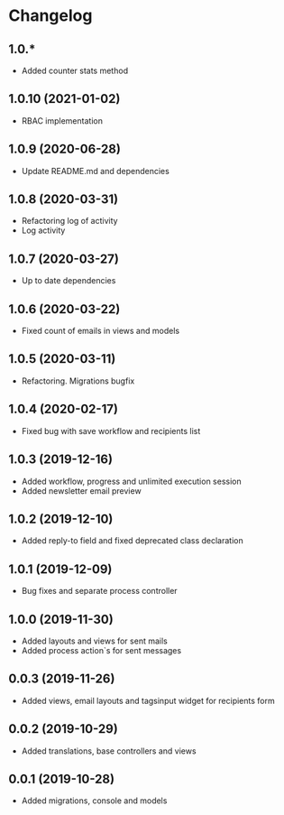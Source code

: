 Changelog
=========

## 1.0.*
 * Added counter stats method
 
## 1.0.10 (2021-01-02)
 * RBAC implementation
 
## 1.0.9 (2020-06-28)
 * Update README.md and dependencies

## 1.0.8 (2020-03-31)
 * Refactoring log of activity
 * Log activity
 
## 1.0.7 (2020-03-27)
 * Up to date dependencies

## 1.0.6 (2020-03-22)
 * Fixed count of emails in views and models
 
## 1.0.5 (2020-03-11)
 * Refactoring. Migrations bugfix
 
## 1.0.4 (2020-02-17)
 * Fixed bug with save workflow and recipients list
 
## 1.0.3 (2019-12-16)
 * Added workflow, progress and unlimited execution session
 * Added newsletter email preview

## 1.0.2 (2019-12-10)
 * Added reply-to field and fixed deprecated class declaration

## 1.0.1 (2019-12-09)
 * Bug fixes and separate process controller

## 1.0.0 (2019-11-30)
 * Added layouts and views for sent mails
 * Added process action`s for sent messages
 
## 0.0.3 (2019-11-26)
 * Added views, email layouts and tagsinput widget for recipients form
 
## 0.0.2 (2019-10-29)
 * Added translations, base controllers and views
 
## 0.0.1 (2019-10-28)
 * Added migrations, console and models